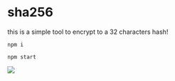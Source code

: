 # sha256
this is a simple tool to encrypt to a 32 characters hash!


```
npm i
```
```
npm start
```

![](https://media.discordapp.net/attachments/788591388233170954/808040363549786128/unknown.png?width=825&height=472)

